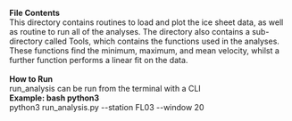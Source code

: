 **File Contents**
\
This directory contains routines to load and plot the ice sheet data, as well as routine to run all of the analyses. 
The directory also contains a sub-directory called Tools, which contains the functions used in the analyses. 
These functions find the minimum, maximum, and mean velocity, whilst a further function performs a linear fit on the data. \
\
**How to Run**\
run_analysis can be run from the terminal with a CLI
\
**Example: bash python3**
\
python3 run_analysis.py --station FL03 --window 20
